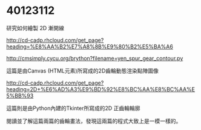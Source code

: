 # 40123112
研究如何繪製 2D 漸開線

http://cd-cadp.rhcloud.com/get_page?heading=%E8%AA%B2%E7%A8%8B%E9%80%B2%E5%BA%A6


http://cmsimply.cycu.org/brython?filename=yen_spur_gear_contour.py

這篇是由Canvas (HTML元素)所寫成的2D齒輪動態渲染點陣圖像

http://cd-cadp.rhcloud.com/get_page?heading=2D+%E6%AD%A3%E9%BD%92%E8%BC%AA%E8%BC%AA%E5%BB%93

這篇則是由Python內建的Tkinter所寫成的2D 正齒輪輪廓

閱讀並了解這篇兩篇的齒輪畫法，發現這兩篇的程式大致上是一模一樣的。